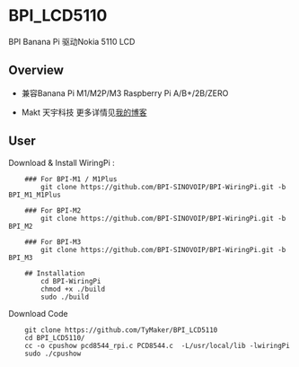 # BPI_LCD5110

BPI Banana Pi 驱动Nokia 5110 LCD

Overview
--------
 * 兼容Banana Pi M1/M2P/M3 Raspberry Pi A/B+/2B/ZERO

 * Makt 天宇科技  更多详情见[我的博客](http://makt.top "http://Makt.top")  


User
----------
Download & Install WiringPi :

		### For BPI-M1 / M1Plus
		    git clone https://github.com/BPI-SINOVOIP/BPI-WiringPi.git -b BPI_M1_M1Plus
		    
		### For BPI-M2
		    git clone https://github.com/BPI-SINOVOIP/BPI-WiringPi.git -b BPI_M2
		    
		### For BPI-M3
		    git clone https://github.com/BPI-SINOVOIP/BPI-WiringPi.git -b BPI_M3    
		    
		## Installation
		    cd BPI-WiringPi
		    chmod +x ./build
		    sudo ./build

Download Code

        git clone https://github.com/TyMaker/BPI_LCD5110
        cd BPI_LCD5110/
        cc -o cpushow pcd8544_rpi.c PCD8544.c  -L/usr/local/lib -lwiringPi
        sudo ./cpushow
